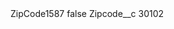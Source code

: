 <?xml version="1.0" encoding="UTF-8"?>
<CustomMetadata xmlns="http://soap.sforce.com/2006/04/metadata" xmlns:xsi="http://www.w3.org/2001/XMLSchema-instance" xmlns:xsd="http://www.w3.org/2001/XMLSchema">
    <label>ZipCode1587</label>
    <protected>false</protected>
    <values>
        <field>Zipcode__c</field>
        <value xsi:type="xsd:string">30102</value>
    </values>
</CustomMetadata>
